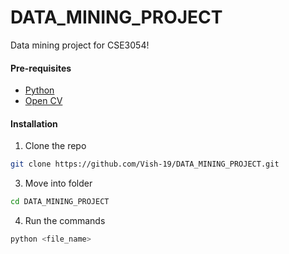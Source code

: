 # DATA_MINING_PROJECT
Data mining project for CSE3054!

#### Pre-requisites
- [Python](https://www.python.org/)
- [Open CV](https://opencv.org/)


#### Installation

1. Clone the repo
```sh
git clone https://github.com/Vish-19/DATA_MINING_PROJECT.git
```
3. Move into folder
```sh
cd DATA_MINING_PROJECT
```
4. Run the commands
```sh
python <file_name>
```
